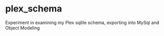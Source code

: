 # plex_schema
Experiment in examining my Plex sqlite schema, exporting into MySql and Object Modeling
